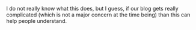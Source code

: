 I do not really know what this does, but I guess, if our blog gets really complicated (which is not a major concern at the time being) than this can help people understand.


